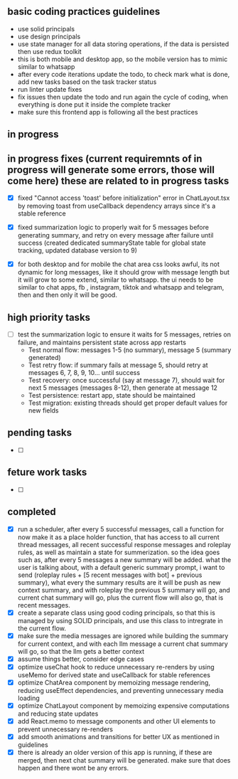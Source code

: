 ## basic coding practices guidelines
- use solid principals
- use design principals
- use state manager for all data storing operations, if the data is persisted then use redux toolkit
- this is both mobile and desktop app, so the mobile version has to mimic similar to whatsapp
- after every code iterations update the todo, to check mark what is done, add new tasks based on the task tracker status
- run linter update fixes
- fix issues then update the todo and run again the cycle of coding, when everything is done put it inside the complete tracker
- make sure this frontend app is following all the best practices




## in progress

## in progress fixes (current requiremnts of in progress will generate some errors, those will come here) these are related to in progress tasks
- [x] fixed "Cannot access 'toast' before initialization" error in ChatLayout.tsx by removing toast from useCallback dependency arrays since it's a stable reference
- [x] fixed summarization logic to properly wait for 5 messages before generating summary, and retry on every message after failure until success (created dedicated summaryState table for global state tracking, updated database version to 9)
- [x] for both desktop and for mobile the chat area css looks awful, its not dynamic for long messages, like it should grow with message length but it will grow to some extend, similar to whatsapp. the ui needs to be similar to chat apps, fb , instagram, tiktok and whatsapp and telegram, then and then only it will be good.


## high priority tasks
- [ ] test the summarization logic to ensure it waits for 5 messages, retries on failure, and maintains persistent state across app restarts
  - Test normal flow: messages 1-5 (no summary), message 5 (summary generated)
  - Test retry flow: if summary fails at message 5, should retry at messages 6, 7, 8, 9, 10... until success
  - Test recovery: once successful (say at message 7), should wait for next 5 messages (messages 8-12), then generate at message 12
  - Test persistence: restart app, state should be maintained
  - Test migration: existing threads should get proper default values for new fields


## pending tasks
- [ ]


## feture work tasks
- [ ]

## completed
- [x] run a scheduler, after every 5 successful messages, call a function for now make it as a place holder function, that has access to
        all current thread messages, all recent successful response messages and roleplay rules, as well as maintain a state for summerization.
        so the idea goes such as, after every 5 messages a new summary will be added. what the user is talking about, with a default generic summary prompt, i want to send (roleplay rules + [5 recent messages with bot] + previous summary), what every the summary results are
        it will be push as new context summary, and with roleplay the previous 5 summary will go, and current chat summary will go, plus the current flow will also go, that is recent messages.
- [x] create a separate class using good coding principals, so that this is managed by using SOLID principals, and use this class to intregrate in the current flow.
- [x] make sure the media messages are ignored while building the summary for current context, and with each llm message a current chat summary will go, so that the llm gets a better context
- [x] assume things better, consider edge cases
- [x] optimize useChat hook to reduce unnecessary re-renders by using useMemo for derived state and useCallback for stable references
- [x] optimize ChatArea component by memoizing message rendering, reducing useEffect dependencies, and preventing unnecessary media loading
- [x] optimize ChatLayout component by memoizing expensive computations and reducing state updates
- [x] add React.memo to message components and other UI elements to prevent unnecessary re-renders
- [x] add smooth animations and transitions for better UX as mentioned in guidelines
- [x] there is already an older version of this app is running, if these are merged, then next chat summary will be generated. make sure that does happen and there wont be any errors.
